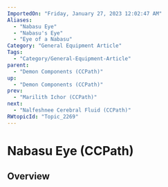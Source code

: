```yaml
---
ImportedOn: "Friday, January 27, 2023 12:02:47 AM"
Aliases:
  - "Nabasu Eye"
  - "Nabasu's Eye"
  - "Eye of a Nabasu"
Category: "General Equipment Article"
Tags:
  - "Category/General-Equipment-Article"
parent:
  - "Demon Components (CCPath)"
up:
  - "Demon Components (CCPath)"
prev:
  - "Marilith Ichor (CCPath)"
next:
  - "Nalfeshnee Cerebral Fluid (CCPath)"
RWtopicId: "Topic_2269"
---
```

# Nabasu Eye (CCPath)
## Overview
